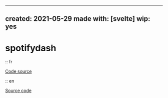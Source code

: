 ---
created: 2021-05-29
made with: [svelte]
wip: yes
----

# spotifydash

:: fr

[Code source](https://github.com/ewen-lbh/spotifydash)

:: en

[Source code](https://github.com/ewen-lbh/spotifydash)


